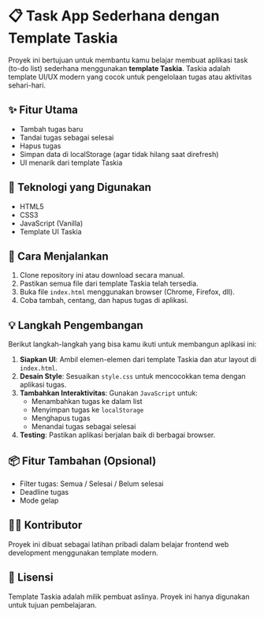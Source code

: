 # 📋 Task App Sederhana dengan Template Taskia

Proyek ini bertujuan untuk membantu kamu belajar membuat aplikasi task (to-do list) sederhana menggunakan **template Taskia**. Taskia adalah template UI/UX modern yang cocok untuk pengelolaan tugas atau aktivitas sehari-hari.

## ✨ Fitur Utama
- Tambah tugas baru
- Tandai tugas sebagai selesai
- Hapus tugas
- Simpan data di localStorage (agar tidak hilang saat direfresh)
- UI menarik dari template Taskia

## 🧰 Teknologi yang Digunakan
- HTML5
- CSS3
- JavaScript (Vanilla)
- Template UI Taskia


## 🚀 Cara Menjalankan
1. Clone repository ini atau download secara manual.
2. Pastikan semua file dari template Taskia telah tersedia.
3. Buka file `index.html` menggunakan browser (Chrome, Firefox, dll).
4. Coba tambah, centang, dan hapus tugas di aplikasi.

## 💡 Langkah Pengembangan
Berikut langkah-langkah yang bisa kamu ikuti untuk membangun aplikasi ini:
1. **Siapkan UI**: Ambil elemen-elemen dari template Taskia dan atur layout di `index.html`.
2. **Desain Style**: Sesuaikan `style.css` untuk mencocokkan tema dengan aplikasi tugas.
3. **Tambahkan Interaktivitas**: Gunakan `JavaScript` untuk:
   - Menambahkan tugas ke dalam list
   - Menyimpan tugas ke `localStorage`
   - Menghapus tugas
   - Menandai tugas sebagai selesai
4. **Testing**: Pastikan aplikasi berjalan baik di berbagai browser.

## 📦 Fitur Tambahan (Opsional)
- Filter tugas: Semua / Selesai / Belum selesai
- Deadline tugas
- Mode gelap

## 🧑‍💻 Kontributor
Proyek ini dibuat sebagai latihan pribadi dalam belajar frontend web development menggunakan template modern.

## 📄 Lisensi
Template Taskia adalah milik pembuat aslinya. Proyek ini hanya digunakan untuk tujuan pembelajaran.